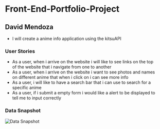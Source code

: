 # Front-End-Portfolio-Project

## David Mendoza
- I will create a anime info application using the kitsuAPI

### User Stories
- As a user, when i arrive on the website i will like to see links on the top of the website that i navigate from one to another
- As a user, when i arrive on the website i want to see photos and names on different anime that when i click on i can see more info
- As a user, i will like to have a search bar that i can use to search for a specific anime
- As a user, if i submit a empty form i would like a alert to be displayed to tell me to input correctly

### Data Snapshot  
![Data Snapshot](./Data-Snapshot.png)